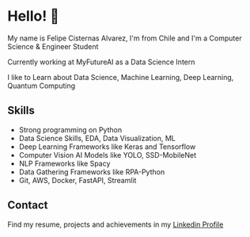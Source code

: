 # Hello! 👋

My name is Felipe Cisternas Alvarez, I'm from Chile and I'm a Computer Science & Engineer Student

Currently working at MyFutureAI as a Data Science Intern

I like to Learn about Data Science, Machine Learning, Deep Learning, Quantum Computing

## Skills
* Strong programming on Python
* Data Science Skills, EDA, Data Visualization, ML 
* Deep Learning Frameworks like Keras and Tensorflow
* Computer Vision AI Models like YOLO, SSD-MobileNet
* NLP Frameworks like Spacy
* Data Gathering Frameworks like RPA-Python
* Git, AWS, Docker, FastAPI, Streamlit

## Contact 
Find my resume, projects and achievements in my [Linkedin Profile](https://www.linkedin.com/in/felipecisternasalvarez/)
